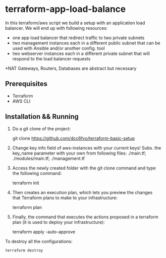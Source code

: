 # terraform-app-load-balance

In this terraform/aws script we build a setup with an application load balancer. We will end up with following resources:

  - one app load balancer that redirect traffic to two private subnets
  - two management instances each in a different public subnet that can be used with Ansible and/or another config. tool
  - two webserver instances each in a different private subnet that will respond to the load balancer requests
  
*NAT Gateways, Routers, Databases are abstract but necessary

Prerequisites
-----------------------
  - Terraform
  - AWS CLI
   
Installation && Running
-----------------------

1) Do a git clone of the project:

	git clone https://github.com/dcc6fvo/terraform-basic-setup 
	
2) Change key info field of aws-instances with your current keys! Subs. the key_name parameter with your own from following files: ./main.tf; ./modules/main.tf; ./management.tf

3) Access the newly created folder with the git clone command and type the following command:

	terraform init

4) Then creates an execution plan, which lets you preview the changes that Terraform plans to make to your infrastructure:

  	terraform plan
  
5) Finally, the command that executes the actions proposed in a terraform plan (it is used to deploy your infrastructure):

  	terraform apply -auto-approve

To destroy all the configurations:

	terraform destroy
